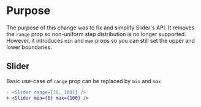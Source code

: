 # Purpose

The purpose of this change was to fix and simplify Slider's API. It removes the `range` prop so non-uniform step distribution is no longer supported. However, it introduces `min` and `max` props so you can still set the upper and lower boundaries.

## Slider

Basic use-case of `range` prop can be replaced by `min` and `max`

```diff
- <Slider range={[0, 100]} />
+ <Slider min={0} max={100} />
```

